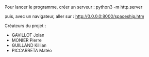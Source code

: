 Pour lancer le programme, créer un serveur : python3 -m http.server

puis, avec un navigateur, aller sur : http://0.0.0.0:8000/spaceship.htm

Créateurs du projet :
- GAVILLOT Jolan
- MONIER Pierre
- GUILLAND Killian
- PICCARRETA Matéo
